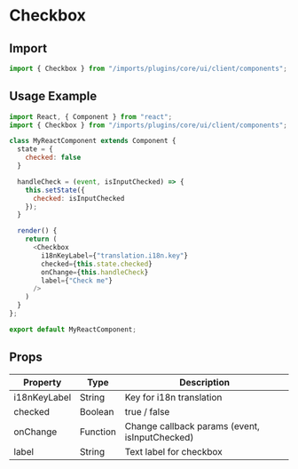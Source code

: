 # Checkbox

## Import

```javascript
import { Checkbox } from "/imports/plugins/core/ui/client/components";
```

## Usage Example

```javascript
import React, { Component } from "react";
import { Checkbox } from "/imports/plugins/core/ui/client/components";

class MyReactComponent extends Component {
  state = {
    checked: false
  }

  handleCheck = (event, isInputChecked) => {
    this.setState({
      checked: isInputChecked
    });
  }

  render() {
    return (
      <Checkbox
        i18nKeyLabel={"translation.i18n.key"}
        checked={this.state.checked}
        onChange={this.handleCheck}
        label={"Check me"}
      />
    )
  }
};

export default MyReactComponent;
```

## Props

Property     | Type     | Description
------------ | -------- | ------------------------
i18nKeyLabel | String   | Key for i18n translation
checked      | Boolean  | true / false
onChange     | Function | Change callback params (event, isInputChecked)
label        | String   | Text label for checkbox
